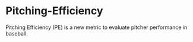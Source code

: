 # Pitching-Efficiency
Pitching Efficiency (PE) is a new metric to evaluate pitcher performance in baseball.
